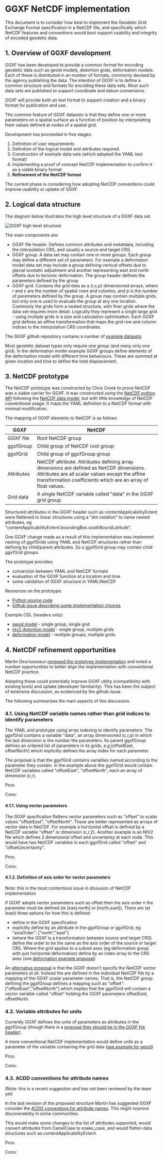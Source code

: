 # GGXF NetCDF implementation

This document is to consider how best to implement the Geodetic Grid Exchange Format specification in a NetCDF file, and specifically which NetCDF features and conventions would best support usability and integrity of encoded geodetic data.

## 1. Overview of GGXF development

GGXF has been developed to provide a common format for encoding geodetic data such as geoid models, distortion grids, deformation models.  Each of these is distributed in an number of formats, commonly devised by the agency publishing the data.  The intention of GGXF is to define a common structure and formats for encoding these data sets.  Most such data sets are published to support coordinate and datum conversions.

GGXF will provide both an text format to support creation and a binary format for publication and use.

The common feature of GGXF datasets is that they define one or more parameters on a spatial surface as a function of position by interpolating from values defined at nodes of a spatial grid.

Development has proceeded in five stages:

1. Definition of user requirements
2. Definition of the logical model and attributes required
3. Construction of example data sets (which adopted the YAML text format)
4. Implementing a proof of concept NetCDF implementation to confirm it as a viable binary format
5. __Refinement of the NetCDF format__

The current phase is considering how adopting NetCDF conventions could improve usability or uptake of GGXF.

## 2. Logical data structure

The diagram below illustrates the high level structure of a GGXF data set.

![GGXF high level structure](ggxf.png)

The main components are:

* GGXF file header.  Defines common attributes and metatdata, including the interpolation CRS, and usually a source and target CRS.  
* GGXF group.  A data set may contain one or more groups.  Each group may define a different set of parameters. For example a deformaton model data set may include a group defining vertical offsets due to glacial isostatic adjustment and another representing east and north offsets due to tectonic deformation.  The group header defines the parameters defined by the group
* GGXF grid.  Contains the grid data as a (r,c,p) dimensioned arrays, where r and c are the number of spatial rows and columns, and p is the number of parameters defined by the group.  A group may contain multiple grids, but only one is used to evaluate the group at any one location.  Commonly the grids form a nested structure, with finer grids where the data set requires more detail.  Logically they represent a single large grid - using multiple grids is a size and calculation optimisation.  Each GGXF grid defines an affine transformation that maps the grid row and column indices to the interpolation CRS coordinates.

The GGXF github repository contains a number of [example datasets](https://github.com/opengeospatial/CRS-Gridded-Geodetic-data-eXchange-Format/tree/master/examples).  

Most geodetic dataset types only require one group (and many only one grid).  In the deformation model example GGXF groups define elements of the deformation model with different time behaviours.  These are summed at given location and time to define the total displacement.

## 3. NetCDF prototype

The NetCDF prototype was constructed by Chris Crook to prove NetCDF was a viable carrier for GGXF.  It was constructed using the [NetCDF python API](https://unidata.github.io/netcdf4-python/) following the [NetCDF data model](https://docs.unidata.ucar.edu/netcdf-c/current/netcdf_data_model.html#enhanced_model), but with little knowledge of NetCDF conventional usage.  It maps the YAML definition to a NetCDF format with minimal modification.  

The mapping of GGXF elements to NetCDF is as follows

| GGXF | NetCDF
| --- | --- |
| GGXF file | Root NetCDF group
| ggxfGroup | Child group of NetCDF root group
| ggxfGrid  | Child group of ggxfGroup group
| Attributes | NetCDF attribute.  Attributes defining array dimensions are defined as NetCDF dimensions.  Attributes are all scalar values except the affine transformation coefficients which are an array of float values.
| Grid data | A single NetCDF variable called "data" in the GGXF grid group.

Structured attributes in the GGXF header such as contentApplicabilityExtent were flattened to linear structures using a "dot notation" to name nested attributes, eg "contentApplicabilityExtent.boundingBox.southBoundLatitude".

One GGXF change made as a result of this implementation was implement nesting of ggxfGrids using YAML and NetCDF structures rather than defining by child/parent attributes.  So a ggxfGrid group may contain child ggxfGrid groups.

The prototype provides:

* conversion between YAML and NetCDF formats
* evaluation of the GGXF function at a location and time
* some validation of GGXF structure in YAML/NetCDF

Resources on the prototype:

* [Python source code](https://github.com/opengeospatial/CRS-Gridded-Geodetic-data-eXchange-Format/tree/master/scripts/GGXF)
* [Github issue describing some implementation choices](https://github.com/opengeospatial/CRS-Gridded-Geodetic-data-eXchange-Format/issues/17)

Example CDL (headers only):

* [geoid model](https://github.com/opengeospatial/CRS-Gridded-Geodetic-data-eXchange-Format/blob/master/examples/geoid/noaa/PRGEOID18a-header.cdl) - single group, single grid
* [ntv2 distortion model](https://github.com/opengeospatial/CRS-Gridded-Geodetic-data-eXchange-Format/blob/master/examples/ntv2/ca_ntv2/ca_ntv2-header.cdl) - single group, multiple grids
* [deformation model](https://github.com/opengeospatial/CRS-Gridded-Geodetic-data-eXchange-Format/blob/master/examples/deformation/nzgd2000/nzgd2000-20180701-header.cdl) - multiple groups, multiple grids.

## 4. NetCDF refinement opportunities

Martin Desriusseaux [reviewed the prototype implementation](https://github.com/opengeospatial/CRS-Gridded-Geodetic-data-eXchange-Format/issues/28) and noted a number opportunities to better align the implementation with conventional NetCDF practice.  

Adopting these could potentially improve GGXF utility (compatibility with existing tools) and uptake (developer familiarity).  This has been the subject of extensive discussion, as evidenced by the github issue.  

The following summarises the main aspects of this discussion.

### 4.1. Using NetCDF variable names rather than grid indices to identify parameters

The YAML and prototype using array indexing to identify parameters.  The ggxfGrid contains a variable "data", an array dimensioned (c,r,p) in which the last dimension is the number the parameters.  Its parent ggxfGroup defines an ordered list of parameters in its grids, e.g.[offsetEast, offsetNorth] which implicitly defines the array index for each parameter.  

The proposal is that the ggxfGrid contains variables named according to the parameter they contain.  In the example above the ggxfGrid would contain NetCDF variables called "offsetEast", "offsetNorth", each an array of dimension (c,r).

Pros:

Cons:

#### 4.1.1. Using vector parameters

The GGXF specfication flattens vector parameters such as "offset" to scalar values "offsetEast", "offsetNorth".  These are better represented as arrays of vector data in NetCDF.  For example a horizontal offset is defined by a NetCDF variable "offset" or dimension (c,r,2).  Another example is an NtV2 file which defines 2 dimensional offset and uncertainty at each node.  This would have two NetCDF variables in each ggxfGrid called "offset" and "offsetUncertainty".

Pros:

Cons:

#### 4.1.2. Definition of axis order for vector parameters

Note: this is the most contentious issue in dissusion of NetCDF implementation

If GGXF adopts vector parameters such as offset then the axis order n the parameter must be defined (ie \[east,north] or \[north,east]).  There are (at least) three options for how this is defined:

* define in the GGXF specification
* explicitly define by an attribute in the ggxfGroup or ggxfGrid, eg "axisOrder": ["north","east"]
* (where the GGXF is a transformation between source and target CRS) define the order to be the same as the axis order of the source or target CRS.  Where the grid applies to a subset axes (eg deformation group with just horizontal deformation) define by an index array to the CRS axes (see [deformation example proposal](https://github.com/opengeospatial/CRS-Gridded-Geodetic-data-eXchange-Format/wiki/NetcdfExamplesLayout2#deformation-model))

An [alternative proposal](https://github.com/opengeospatial/CRS-Gridded-Geodetic-data-eXchange-Format/wiki/DataStructure#layout-3-authoritative-grid-metadata-in-ggxf-header) is that the GGXF doesn't specify the NetCDF vector parameters at all.  Instead the are defined in the individual NetCDF file by a mapping of the GGXF scalar parameter names.  That is, the NetCDF group defining the ggxfGroup defines a mapping such as "offset": ["offsetEast","offsetNorth"] which implies that the ggxfGrid will contain a vector variable called "offset" holding the GGXF parameters offsetEast, offsetNorth.

### 4.2. Variable attributes for units

Currently GGXF defines the units of parameters as attributes in the ggxfGroup (though there is a [proposal they should be in the GGXF file header](https://github.com/opengeospatial/CRS-Gridded-Geodetic-data-eXchange-Format/issues/30)).

A more conventional NetCDF implementation would define units as a parameter of the variable containing the grid data ([see example for geoid](https://github.com/opengeospatial/CRS-Gridded-Geodetic-data-eXchange-Format/wiki/NetcdfExamplesLayout2#geoid-model))

Pros:

Cons:

### 4.3. ACDD conventions for attribute names

(Note: this is a recent suggestion and has not been reviewed by the team yet)

In the last revision of the proposed structure Martin has suggested GGXF consider the [ACDD conventions for attribute names](https://wiki.esipfed.org/Attribute_Convention_for_Data_Discovery_1-3#Global_Attributes).  This might improve discoverability in some communities.

This would make some changes to the list of attributes supported, would convert attributes from CamelCase to snake_case, and would flatten data structures such as contentApplicabilityExtent.

Pros:

Cons:
